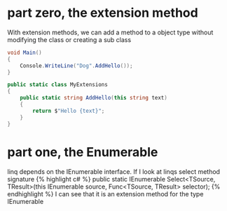 # part zero, the extension method
With extension methods, we can add a method to a object type without modifying the class or creating a sub class
```c#
void Main()
{
	Console.WriteLine("Dog".AddHello());
}

public static class MyExtensions
{
	public static string AddHello(this string text)
	{
		return $"Hello {text}";
	}
}
````
# part one, the Enumerable

linq depends on the IEnumerable<T> interface. If I look at linqs select method signature
{% highlight c# %}
public static IEnumerable<TResult> Select<TSource, TResult>(this IEnumerable<TSource> source, Func<TSource, TResult> selector);
{% endhighlight %}
I can see that it is an extension method for the type IEnumerable<TSource>
 
